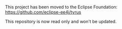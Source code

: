This project has been moved to the Eclipse Foundation: https://github.com/eclipse-ee4j/tyrus

This repository is now read only and won't be updated.
